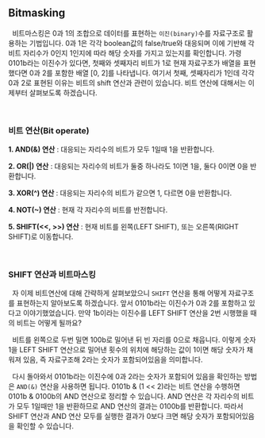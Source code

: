 ## Bitmasking

&nbsp;&nbsp;비트마스킹은 0과 1의 조합으로 데이터를 표현하는 `이진(binary)`수를 자료구조로 활용하는 기법입니다. 0과 1은 각각 boolean값의 false/true와 대응되며 이에 기반해 각 비트 자리수가 0인지 1인지에 따라 해당 숫자를 가지고 있는지를 확인합니다. 가령 0101b라는 이진수가 있다면, 첫째와 셋째자리 비트가 1로 현재 자료구조가 배열을 표현했다면 0과 2를 포함한 배열 [0, 2]를 나타냅니다. 여기서 첫째, 셋째자리가 1인데 각각 0과 2로 표현된 이유는 비트의 shift 연산과 관련이 있습니다. 비트 연산에 대해서는 이제부터 살펴보도록 하겠습니다.

<br>

### 비트 연산(Bit operate)

**1. AND(&) 연산** : 대응되는 자리수의 비트가 모두 1일때 1을 반환합니다.

**2. OR(|) 연산** : 대응되는 자리수의 비트가 둘중 하나라도 1이면 1을, 둘다 0이면 0을 반환합니다.

**3. XOR(^) 연산** : 대응되는 자리수의 비트가 같으면 1, 다르면 0을 반환합니다.

**4. NOT(~) 연산** : 현재 각 자리수의 비트를 반전합니다.

**5. SHIFT(<<, >>) 연산** : 현재 비트를 왼쪽(LEFT SHIFT), 또는 오른쪽(RIGHT SHIFT)로 이동합니다.

<br>

### SHIFT 연산과 비트마스킹

&nbsp;&nbsp;자 이제 비트연산에 대해 간략하게 살펴보았으니 `SHIFT` 연산을 통해 어떻게 자료구조를 표현하는지 알아보도록 하겠습니다. 앞서 0101b라는 이진수가 0과 2를 포함하고 있다고 이야기했었습니다. 만약 1b이라는 이진수를 LEFT SHIFT 연산을 2번 시행했을 때의 비트는 어떻게 될까요?

&nbsp;&nbsp;비트를 왼쪽으로 두번 밀면 100b로 밀어낸 뒤 빈 자리를 0으로 채웁니다. 이렇게 숫자 1을 LEFT SHIFT 연산으로 밀어낸 횟수의 위치에 해당하는 값이 1이면 해당 숫자가 채워져 있음, 즉 자료구조해 2라는 숫자가 포함되어있음을 의미합니다.

&nbsp;&nbsp;다시 돌아와서 0101b라는 이진수에 0과 2라는 숫자가 포함되어 있음을 확인하는 방법은 `AND(&)` 연산을 사용하면 됩니다. 0101b & (1 << 2)라는 비트 연산을 수행하면 0101b & 0100b의 AND 연산으로 정리할 수 있습니다. AND 연산은 각 자리수의 비트가 모두 1일때만 1을 반환하므로 AND 연산의 결과는 0100b를 반환합니다. 따라서 SHIFT 연산과 AND 연산 모두를 실행한 결과가 0보다 크면 해당 숫자가 포함되어있음을 확인할 수 있습니다.